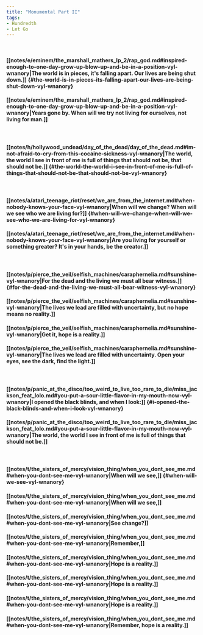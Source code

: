 ```yaml
---
title: "Monumental Part II"
tags:
- Hundredth
- Let Go
---
```

&nbsp;
#### [[notes/e/eminem/the_marshall_mathers_lp_2/rap_god.md#inspired-enough-to-one-day-grow-up-blow-up-and-be-in-a-position-vyl-wnanory|The world is in pieces, it's falling apart. Our lives are being shut down.]] {#the-world-is-in-pieces-its-falling-apart-our-lives-are-being-shut-down-vyl-wnanory}
#### [[notes/e/eminem/the_marshall_mathers_lp_2/rap_god.md#inspired-enough-to-one-day-grow-up-blow-up-and-be-in-a-position-vyl-wnanory|Years gone by. When will we try not living for ourselves, not living for man.]]
&nbsp;
#### [[notes/h/hollywood_undead/day_of_the_dead/day_of_the_dead.md#im-not-afraid-to-cry-from-this-cocaine-sickness-vyl-wnanory|The world, the world I see in front of me is full of things that should not be, that should not be.]] {#the-world-the-world-i-see-in-front-of-me-is-full-of-things-that-should-not-be-that-should-not-be-vyl-wnanory}
&nbsp;
#### [[notes/a/atari_teenage_riot/reset/we_are_from_the_internet.md#when-nobody-knows-your-face-vyl-wnanory|When will we change? When will we see who we are living for?]] {#when-will-we-change-when-will-we-see-who-we-are-living-for-vyl-wnanory}
#### [[notes/a/atari_teenage_riot/reset/we_are_from_the_internet.md#when-nobody-knows-your-face-vyl-wnanory|Are you living for yourself or something greater? It's in your hands, be the creator.]]
&nbsp;
#### [[notes/p/pierce_the_veil/selfish_machines/caraphernelia.md#sunshine-vyl-wnanory|For the dead and the living we must all bear witness.]] {#for-the-dead-and-the-living-we-must-all-bear-witness-vyl-wnanory}
#### [[notes/p/pierce_the_veil/selfish_machines/caraphernelia.md#sunshine-vyl-wnanory|The lives we lead are filled with uncertainty, but no hope means no reality.]]
#### [[notes/p/pierce_the_veil/selfish_machines/caraphernelia.md#sunshine-vyl-wnanory|Get it, hope is a reality.]]
#### [[notes/p/pierce_the_veil/selfish_machines/caraphernelia.md#sunshine-vyl-wnanory|The lives we lead are filled with uncertainty. Open your eyes, see the dark, find the light.]]
&nbsp;
#### [[notes/p/panic_at_the_disco/too_weird_to_live_too_rare_to_die/miss_jackson_feat_lolo.md#you-put-a-sour-little-flavor-in-my-mouth-now-vyl-wnanory|I opened the black blinds, and when I look:]] {#i-opened-the-black-blinds-and-when-i-look-vyl-wnanory}
#### [[notes/p/panic_at_the_disco/too_weird_to_live_too_rare_to_die/miss_jackson_feat_lolo.md#you-put-a-sour-little-flavor-in-my-mouth-now-vyl-wnanory|The world, the world I see in front of me is full of things that should not be.]]
&nbsp;
#### [[notes/t/the_sisters_of_mercy/vision_thing/when_you_dont_see_me.md#when-you-dont-see-me-vyl-wnanory|When will we see,]] {#when-will-we-see-vyl-wnanory}
#### [[notes/t/the_sisters_of_mercy/vision_thing/when_you_dont_see_me.md#when-you-dont-see-me-vyl-wnanory|When will we see,]]
#### [[notes/t/the_sisters_of_mercy/vision_thing/when_you_dont_see_me.md#when-you-dont-see-me-vyl-wnanory|See change?]]
#### [[notes/t/the_sisters_of_mercy/vision_thing/when_you_dont_see_me.md#when-you-dont-see-me-vyl-wnanory|Remember,]]
#### [[notes/t/the_sisters_of_mercy/vision_thing/when_you_dont_see_me.md#when-you-dont-see-me-vyl-wnanory|Hope is a reality.]]
#### [[notes/t/the_sisters_of_mercy/vision_thing/when_you_dont_see_me.md#when-you-dont-see-me-vyl-wnanory|Hope is a reality.]]
#### [[notes/t/the_sisters_of_mercy/vision_thing/when_you_dont_see_me.md#when-you-dont-see-me-vyl-wnanory|Hope is a reality.]]
#### [[notes/t/the_sisters_of_mercy/vision_thing/when_you_dont_see_me.md#when-you-dont-see-me-vyl-wnanory|Remember, hope is a reality.]]
